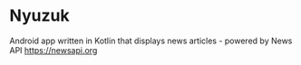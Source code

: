 # Nyuzuk
Android app written in Kotlin that displays news articles - powered by News API https://newsapi.org
